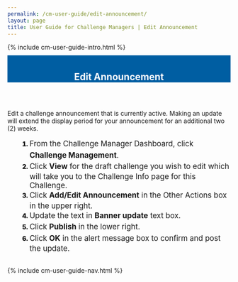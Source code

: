 ```yaml
---
permalink: /cm-user-guide/edit-announcement/
layout: page
title: User Guide for Challenge Managers | Edit Announcement
---
```

<div class="row">
  <div class="col-sm-12">{% include cm-user-guide-intro.html %}</div>
</div>
<div class="row" style="padding-top: 10px; padding-bottom: 30px;">
  <div class="col-sm-12" style="padding-top: 6px; background-color: #005ea2; color: #ffffff; text-align: center;">
    <h2>Edit Announcement</h2>
  </div>
</div>
<div class="row">
  <div class="col-sm-7">
    <p>Edit a challenge announcement that is currently active. Making an update will extend the display period for your announcement for an additional two (2) weeks.
</p>
    <ol style="padding-left: 50px;">
      <li style="font-weight:900;"><span style="font-size: 1.06rem; line-height: 1.5; font-weight: 400;">From the Challenge Manager Dashboard, click <b>Challenge Management</b>.</span></li>
<li style="font-weight:900;"><span style="font-size: 1.06rem; line-height: 1.5; font-weight: 400;">Click <b>View</b> for the draft challenge you wish to edit which will take you to the Challenge Info page for this Challenge.</span></li>
<li style="font-weight:900;"><span style="font-size: 1.06rem; line-height: 1.5; font-weight: 400;">Click <b>Add/Edit Announcement</b> in the Other Actions box in the upper right.</span></li>
<li style="font-weight:900;"><span style="font-size: 1.06rem; line-height: 1.5; font-weight: 400;">Update the text in <b>Banner update</b> text box.</span></li>
<li style="font-weight:900;"><span style="font-size: 1.06rem; line-height: 1.5; font-weight: 400;">Click <b>Publish</b> in the lower right.</span></li>
<li style="font-weight:900;"><span style="font-size: 1.06rem; line-height: 1.5; font-weight: 400;">Click <b>OK</b> in the alert message box to confirm and post the update.</span></li>
    </ol>
  </div>
  <div class="col-sm-1">&nbsp;</div>
  <div class="col-sm-4"> {% include cm-user-guide-nav.html %} </div>
</div>
